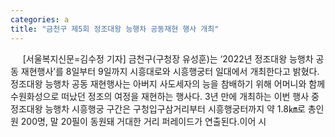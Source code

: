```yaml
---
categories: a
title: "금천구 제5회 정조대왕 능행차 공동재현 행사 개최"
---
```

&nbsp;&nbsp;&nbsp;&nbsp; [서울복지신문=김수정 기자] 금천구(구청장 유성훈)는 ‘2022년 정조대왕 능행차 공동 재현행사’를 8일부터 9일까지 시흥대로와 시흥행궁터 일대에서 개최한다고 밝혔다.정조대왕 능행차 공동 재현행사는 아버지 사도세자의 능을 참배하기 위해 어머니와 함께 수원화성으로 떠났던 정조의 여정을 재현하는 행사다. 3년 만에 개최하는 이번 행사 중 정조대왕 능행차 시흥행궁 구간은 구청입구삼거리부터 시흥행궁터까지 약 1.8㎞로 총인원 200명, 말 20필이 동원돼 거대한 거리 퍼레이드가 연출된다.이어 시